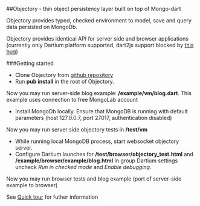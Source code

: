 ##Objectory - thin object persistency layer built on top of Mongo-dart

Objectory provides typed, checked environment to model, save and query data persisted on MongoDb.

Objectory provides identical API for server side and browser applications (currently only Dartium platform supported, dart2js support blocked by [this bug](http://code.google.com/p/dart/issues/detail?id=4050))

###Getting started

- Clone Objectory from [github repository](https://github.com/vadimtsushko/objectory)
- Run **pub install** in the root of Objectory.

Now you may run server-side blog example: **/example/vm/blog.dart**. This example uses connection to free MongoLab account 

- Install MongoDb locally. Ensure that MongoDB is running  with default parameters (host 127.0.0.7, port 27017, authentication disabled)

Now you may run server side objectory tests in **/test/vm**

- While running local MongoDB process, start websocket objectory server. 
- Configure Dartium launches for **/test/browser/objectory_test.html** and **/example/browser/example/blog.html** In group Dartium settings uncheck *Run in checked mode* and *Enable debugging*.  

Now you may run browser tests and blog example (port of server-side example to browser)

See [Quick tour](https://github.com/vadimtsushko/objectory/blob/master/doc/quick_tour.md) for futher information